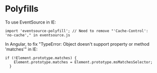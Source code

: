 # Polyfills

To use EventSource in IE:

`import 'eventsource-polyfill'; // Need to remove "'Cache-Control': 'no-cache'," in eventsource.js`

In Angular, to fix "TypeError: Object doesn't support property or method 'matches'" in IE:

```
if (!Element.prototype.matches) {
    Element.prototype.matches = Element.prototype.msMatchesSelector;
  }
```